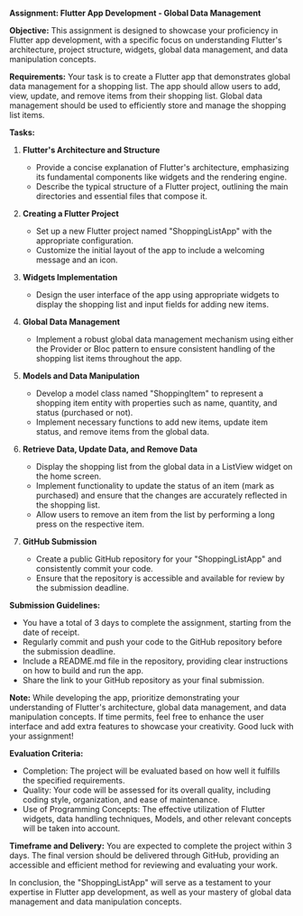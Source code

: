**Assignment: Flutter App Development - Global Data Management**

**Objective:**
This assignment is designed to showcase your proficiency in Flutter app development, with a specific focus on understanding Flutter's architecture, project structure, widgets, global data management, and data manipulation concepts.

**Requirements:**
Your task is to create a Flutter app that demonstrates global data management for a shopping list. The app should allow users to add, view, update, and remove items from their shopping list. Global data management should be used to efficiently store and manage the shopping list items.

**Tasks:**

1. **Flutter's Architecture and Structure**
   - Provide a concise explanation of Flutter's architecture, emphasizing its fundamental components like widgets and the rendering engine.
   - Describe the typical structure of a Flutter project, outlining the main directories and essential files that compose it.

2. **Creating a Flutter Project**
   - Set up a new Flutter project named "ShoppingListApp" with the appropriate configuration.
   - Customize the initial layout of the app to include a welcoming message and an icon.

3. **Widgets Implementation**
   - Design the user interface of the app using appropriate widgets to display the shopping list and input fields for adding new items.

4. **Global Data Management**
   - Implement a robust global data management mechanism using either the Provider or Bloc pattern to ensure consistent handling of the shopping list items throughout the app.

5. **Models and Data Manipulation**
   - Develop a model class named "ShoppingItem" to represent a shopping item entity with properties such as name, quantity, and status (purchased or not).
   - Implement necessary functions to add new items, update item status, and remove items from the global data.

6. **Retrieve Data, Update Data, and Remove Data**
   - Display the shopping list from the global data in a ListView widget on the home screen.
   - Implement functionality to update the status of an item (mark as purchased) and ensure that the changes are accurately reflected in the shopping list.
   - Allow users to remove an item from the list by performing a long press on the respective item.

7. **GitHub Submission**
   - Create a public GitHub repository for your "ShoppingListApp" and consistently commit your code.
   - Ensure that the repository is accessible and available for review by the submission deadline.

**Submission Guidelines:**
- You have a total of 3 days to complete the assignment, starting from the date of receipt.
- Regularly commit and push your code to the GitHub repository before the submission deadline.
- Include a README.md file in the repository, providing clear instructions on how to build and run the app.
- Share the link to your GitHub repository as your final submission.

**Note:** While developing the app, prioritize demonstrating your understanding of Flutter's architecture, global data management, and data manipulation concepts. If time permits, feel free to enhance the user interface and add extra features to showcase your creativity. Good luck with your assignment!

**Evaluation Criteria:**
- Completion: The project will be evaluated based on how well it fulfills the specified requirements.
- Quality: Your code will be assessed for its overall quality, including coding style, organization, and ease of maintenance.
- Use of Programming Concepts: The effective utilization of Flutter widgets, data handling techniques, Models, and other relevant concepts will be taken into account.

**Timeframe and Delivery:**
You are expected to complete the project within 3 days. The final version should be delivered through GitHub, providing an accessible and efficient method for reviewing and evaluating your work.

In conclusion, the "ShoppingListApp" will serve as a testament to your expertise in Flutter app development, as well as your mastery of global data management and data manipulation concepts.
